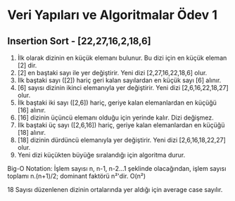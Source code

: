 # Veri Yapıları ve Algoritmalar Ödev 1

## Insertion Sort - [22,27,16,2,18,6]

1. İlk olarak dizinin en küçük elemanı bulunur. Bu dizi için en küçük eleman [2] dir.
2. [2] en baştaki sayı ile yer değiştirir. Yeni dizi [2,27,16,22,18,6] olur.
3. İlk baştaki sayı ([2]) hariç geri kalan sayılardan en küçük sayı [6] alınır.
4. [6] sayısı dizinin ikinci elemanıyla yer değiştirir. Yeni dizi [2,6,16,22,18,27] olur.
5. İlk baştaki iki sayı ([2,6]) hariç, geriye kalan elemanlardan en küçüğü [16] alınır.
6. [16] dizinin üçüncü elemanı olduğu için yerinde kalır. Dizi değişmez.
7. İlk baştaki üç sayı ([2,6,16]) hariç, geriye kalan elemanlardan en küçüğü [18] alınır.
8. [18] dizinin dürdüncü elemanıyla yer değiştirir. Yeni dizi [2,6,16,18,22,27] olur.
9. Yeni dizi küçükten büyüğe sıralandığı için algoritma durur.

Big-O Notation: İşlem sayısı n, n-1, n-2...1 şeklinde olacağından, işlem sayısı toplamı n.(n+1)/2; dominant faktörü n²'dir. O(n²)

18 Sayısı düzenlenen dizinin ortalarında yer aldığı için average case sayılır.
